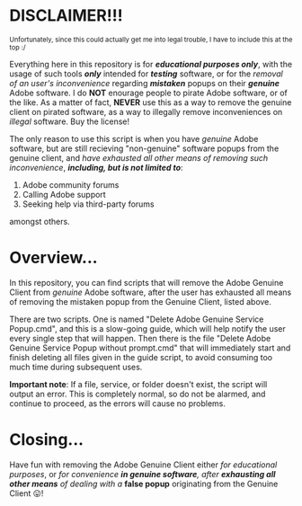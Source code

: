 # DISCLAIMER!!!
<sub>Unfortunately, since this could actually get me into legal trouble, I have to include this at the top :/<sub>

Everything here in this repository is for ***educational purposes only***, with the usage of such tools ***only*** intended for ***testing*** software, or for the *removal of an user's inconvenience* regarding ***mistaken*** popups on their ***genuine*** Adobe software. I do **NOT** enourage people to pirate Adobe software, or of the like. As a matter of fact, **NEVER** use this as a way to remove the genuine client on pirated software, as a way to illegally remove inconveniences on *illegal* software. Buy the license!

The only reason to use this script is when you have *genuine* Adobe software, but are still recieving "non-genuine" software popups from the genuine client, and *have exhausted all other means of removing such inconvenience*, ***including, but is not limited to***:

1) Adobe community forums
2) Calling Adobe support
3) Seeking help via third-party forums

amongst others.

# Overview...
In this repository, you can find scripts that will remove the Adobe Genuine Client from *genuine* Adobe software, after the user has exhausted all means of removing the mistaken popup from the Genuine Client, listed above.

There are two scripts. One is named "Delete Adobe Genuine Service Popup.cmd", and this is a slow-going guide, which will help notify the user every single step that will happen. Then there is the file "Delete Adobe Genuine Service Popup without prompt.cmd" that will immediately start and finish deleting all files given in the guide script, to avoid consuming too much time during subsequent uses.

**Important note**: If a file, service, or folder doesn't exist, the script will output an error. This is completely normal, so do not be alarmed, and continue to proceed, as the errors will cause no problems.

# Closing...
Have fun with removing the Adobe Genuine Client either *for educational purposes*, or *for convenience **in genuine software**, after **exhausting all other means** of dealing with a* **false popup** originating from the Genuine Client 😛!
